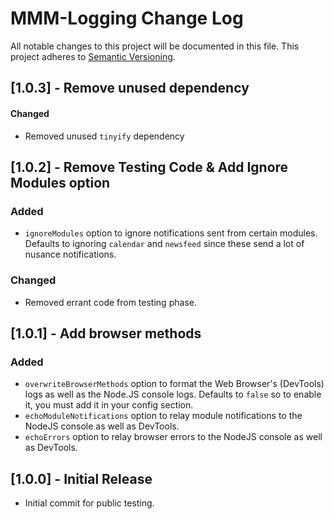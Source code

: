 # MMM-Logging Change Log
All notable changes to this project will be documented in this file.
This project adheres to [Semantic Versioning](http://semver.org/).

## [1.0.3] - Remove unused dependency

#### Changed
- Removed unused `tinyify` dependency

## [1.0.2] - Remove Testing Code & Add Ignore Modules option

### Added

- `ignoreModules` option to ignore notifications sent from certain modules. Defaults to ignoring `calendar` and `newsfeed` since these send a lot of nusance notifications.

### Changed

- Removed errant code from testing phase.

## [1.0.1] - Add browser methods

### Added

- `overwriteBrowserMethods` option to format the Web Browser's (DevTools) logs as well as the Node.JS console logs.  Defaults to `false` so to enable it, you must add it in your config section.
- `echoModuleNotifications` option to relay module notifications to the NodeJS console as well as DevTools.
- `echoErrors` option to relay browser errors to the NodeJS console as well as DevTools.

## [1.0.0] - Initial Release

* Initial commit for public testing.
